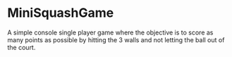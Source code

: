 # MiniSquashGame
A simple console single player game where the objective is to score as many points as possible by hitting the 3 walls and not letting the ball out of the court.
